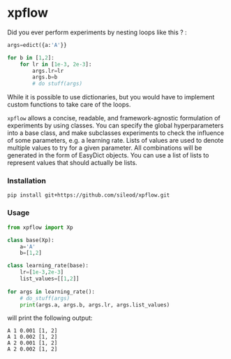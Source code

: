 # xpflow

Did you ever perform experiments by nesting loops like this ? :
```python
args=edict({a:'A'}}

for b in [1,2]:
    for lr in [1e-3, 2e-3]:
        args.lr=lr
        args.b=b
        # do stuff(args)
```
While it is possible to use dictionaries, but you would have to implement custom functions to take care of the loops.

`xpflow` allows a concise, readable, and framework-agnostic formulation of experiments by using classes. You can specify the global hyperparameters into a base class, and make subclasses experiments to check the influence of some parameters, e.g. a learning rate. Lists of values are used to denote multiple values to try for a given parameter. All combinations will be generated in the form of EasyDict objects. You can use a list of lists to represent values that should actually be lists.

### Installation
```
pip install git+https://github.com/sileod/xpflow.git 
```


### Usage


```python
from xpflow import Xp

class base(Xp):
    a='A'
    b=[1,2]

class learning_rate(base):
    lr=[1e-3,2e-3]
    list_values=[[1,2]]
    
for args in learning_rate():
    # do_stuff(args)
    print(args.a, args.b, args.lr, args.list_values)
```
will print the following output:
```
A 1 0.001 [1, 2]
A 1 0.002 [1, 2]
A 2 0.001 [1, 2]
A 2 0.002 [1, 2]
```



